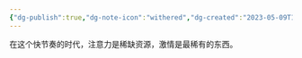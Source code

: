 ```yaml
---
{"dg-publish":true,"dg-note-icon":"withered","dg-created":"2023-05-09T16:28:00+08:00","dg-updated":"2023-05-14T00:35:00+08:00","tags":["attention","passion"],"dg-path":"思考/注意力.md","permalink":"/思考/注意力/","dgPassFrontmatter":true,"noteIcon":"withered","created":"2023-05-09T16:28:00+08:00","updated":"2023-05-14T00:35:00+08:00"}
---
```


在这个快节奏的时代，注意力是稀缺资源，激情是最稀有的东西。


